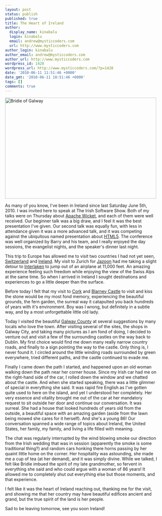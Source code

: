 ```yaml
---
layout: post
status: publish
published: true
title: The Heart of Ireland
author:
  display_name: kinabalu
  login: kinabalu
  email: andrew@mysticcoders.com
  url: http://www.mysticcoders.com
author_login: kinabalu
author_email: andrew@mysticcoders.com
author_url: http://www.mysticcoders.com
wordpress_id: 1428
wordpress_url: http://www.mysticcoders.com/?p=1428
date: '2010-06-11 11:51:46 +0000'
date_gmt: '2010-06-11 18:51:46 +0000'
tags: []
comments: true
---
```

<a href="http://www.flickr.com/photos/kinabalu/4690785253/" title="Bridie of Galway by kinabalu, on Flickr" target="_blank"><img src="http://farm5.static.flickr.com/4029/4690785253_420f921e10.jpg" width="500" height="333" alt="Bridie of Galway" /></a>

As many of you know, I've been in Ireland since last Saturday June 5th, 2010.  I was invited here to speak at The Irish Software Show.  Both of my talks were on Thursday about <a href="http://wicket.apache.org" target="_blank">Apache Wicket</a>, and each of them were well received.  Our beginner talk was a big draw, and I feel it was the best presentation I've given.  Our second talk was equally fun, with less in attendance given it was a more advanced talk, and it was competing against the ubiquitous named presentation about <a href="http://en.wikipedia.org/wiki/HTML5" target="_blank">HTML5</a>.  The conference was well organized by Barry and his team, and I really enjoyed the day sessions, the evangelist nights, and the speaker's dinner last night.

This trip to Europe has allowed me to visit two countries I had not yet seen, <a href="http://en.wikipedia.org/wiki/Switzerland" target="_blank">Switzerland</a> and <a href="http://en.wikipedia.org/wiki/Ireland" target="_blank">Ireland</a>.  My visit to Zurich for <a href="http://jazoon.com" target="_blank">Jazoon</a> had me taking a slight detour to <a href="http://en.wikipedia.org/wiki/Interlaken" target="_blank">Interlaken</a> to jump out of an airplane at 11,000 feet.  An amazing experience feeling such freedom while enjoying the view of the Swiss Alps at the same time.  So when I arrived in Ireland I sought destinations and experiences to go a little deeper than the surface.

Before today I felt that my visit to <a href="http://en.wikipedia.org/wiki/Cork" target="_blank">Cork</a> and <a href="http://en.wikipedia.org/wiki/Blarney_Castle" target="_blank">Blarney Castle</a> to visit and kiss the stone would be my most fond memory, experiencing the beautiful grounds, the fern garden, the surreal way it catapulted you back hundreds of years with it's environment.  Boy was I wrong, but definitely in a subtle way, and by a most unforgettable little old lady.

Today I visited the beautiful <a href="http://en.wikipedia.org/wiki/Galway" target="_blank">Galway County</a> at several suggestions by many locals who love the town.  After visiting several of the sites, the shops in Galway City, and taking many pictures as I am fond of doing, I decided to venture out and visit a few of the surrounding castles on the way back to Dublin.  My first choice would find me down many really narrow country roads, and finally to a sign pointing the way to the castle.  Only thing is, I never found it.  I circled around the little winding roads surrounded by green everywhere, tried different paths, and the castle continued to evade me.

Finally I came down the path I started, and happened upon an old woman walking down the path near her corner house.  Since my Irish car had me on the right-hand side of the car, I rolled down the window and we chatted about the castle.  And when she started speaking, there was a little glimmer of special in everything she said.  It was rapid fire English as I've gotten quite used to here on the island, and yet I understood her completely.  Her very essence and vitality brought me out of the car at her mandatory request to sit outside her door and continue our conversation.  It was surreal.  She had a house that looked hundreds of years old from the outside, a beautiful space with an amazing garden (aside from the lawn being mowed she cares for it herself).  And she's a young 86!  Our conversation spanned a wide range of topics about Ireland, the United States, her family, my family, and living a life filled with meaning.  

The chat was regularly interrupted by the wind blowing smoke our direction from the Irish wedding that was in session (apparently the smoke is some traditional thing?) and random cars honking there horns passing by her quaint little home on the corner.  Her hospitality was astounding, she made me a cup of tea (at her demand), and it was simply divine.  While we talked, I felt like Bridie imbued the spirit of my late grandmother, so fervent in everything she said and who could argue with a woman of 86 years!  It allowed me to completely shut out everything else but those moments, and that experience.  

I felt like it was the heart of Ireland reaching out, thanking me for the visit, and showing me that her country may have beautiful edifices ancient and grand, but the true spirit of the land is her people.

Sad to be leaving tomorrow, see you soon Ireland!

